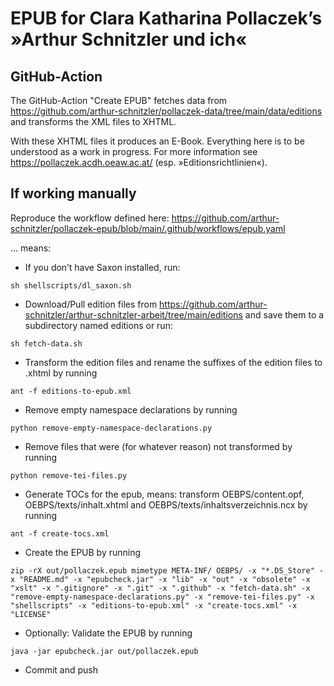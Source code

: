 # EPUB for Clara Katharina Pollaczek’s »Arthur Schnitzler und ich«

## GitHub-Action

The GitHub-Action "Create EPUB" fetches data from https://github.com/arthur-schnitzler/pollaczek-data/tree/main/data/editions and transforms the XML files to XHTML.

With these XHTML files it produces an E-Book. Everything here is to be understood as a work in progress. For more information see https://pollaczek.acdh.oeaw.ac.at/ (esp. »Editionsrichtlinien«).

## If working manually
Reproduce the workflow defined here: https://github.com/arthur-schnitzler/pollaczek-epub/blob/main/.github/workflows/epub.yaml

… means:

- If you don’t have Saxon installed, run:
```
sh shellscripts/dl_saxon.sh
```
- Download/Pull edition files from https://github.com/arthur-schnitzler/arthur-schnitzler-arbeit/tree/main/editions and save them to a subdirectory named editions or run:
```
sh fetch-data.sh
```
- Transform the edition files and rename the suffixes of the edition files to .xhtml by running
```
ant -f editions-to-epub.xml
```
- Remove empty namespace declarations by running
```
python remove-empty-namespace-declarations.py
```
- Remove files that were (for whatever reason) not transformed by running
```
python remove-tei-files.py
```
- Generate TOCs for the epub, means: transform OEBPS/content.opf, OEBPS/texts/inhalt.xhtml and OEBPS/texts/inhaltsverzeichnis.ncx by running
```
ant -f create-tocs.xml
```
- Create the EPUB by running
```
zip -rX out/pollaczek.epub mimetype META-INF/ OEBPS/ -x "*.DS_Store" -x "README.md" -x "epubcheck.jar" -x "lib" -x "out" -x "obsolete" -x "xslt" -x ".gitignore" -x ".git" -x ".github" -x "fetch-data.sh" -x "remove-empty-namespace-declarations.py" -x "remove-tei-files.py" -x "shellscripts" -x "editions-to-epub.xml" -x "create-tocs.xml" -x "LICENSE"
```
- Optionally: Validate the EPUB by running
```
java -jar epubcheck.jar out/pollaczek.epub
```
- Commit and push

